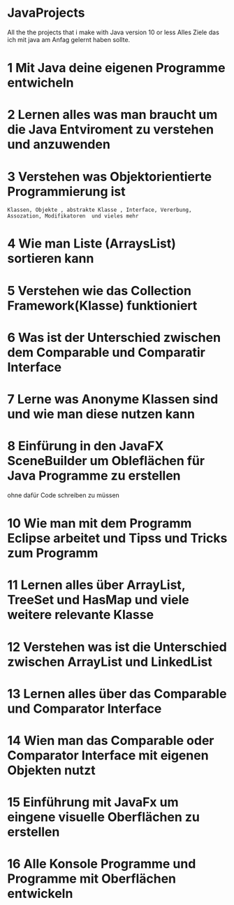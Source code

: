 # JavaProjects
All the the projects that i make with Java version 10 or less
Alles Ziele das ich mit java am Anfag gelernt haben sollte.

# 1 Mit Java deine eigenen Programme entwicheln

# 2 Lernen alles was man braucht um die Java Entviroment zu verstehen und anzuwenden

# 3 Verstehen was Objektorientierte Programmierung ist
    Klassen, Objekte , abstrakte Klasse , Interface, Vererbung, Assozation, Modifikatoren  und vieles mehr

# 4 Wie man Liste (ArraysList) sortieren kann

# 5 Verstehen wie das Collection Framework(Klasse) funktioniert

# 6 Was ist der Unterschied zwischen dem Comparable und Comparatir Interface

# 7 Lerne was Anonyme Klassen sind und wie man diese nutzen kann

# 8 Einfürung in den JavaFX SceneBuilder um Obleflächen für Java Programme zu erstellen
  ohne dafür Code schreiben zu müssen

# 10 Wie man mit dem Programm Eclipse arbeitet und Tipss und Tricks zum Programm

# 11 Lernen alles über ArrayList, TreeSet und HasMap und viele weitere relevante Klasse

# 12 Verstehen was  ist die Unterschied zwischen ArrayList und LinkedList 

# 13 Lernen alles über das Comparable und Comparator Interface

# 14 Wien man das Comparable oder Comparator Interface mit eigenen Objekten nutzt

# 15 Einführung mit JavaFx um eingene visuelle Oberflächen zu erstellen

# 16 Alle Konsole Programme und Programme mit Oberflächen entwickeln



